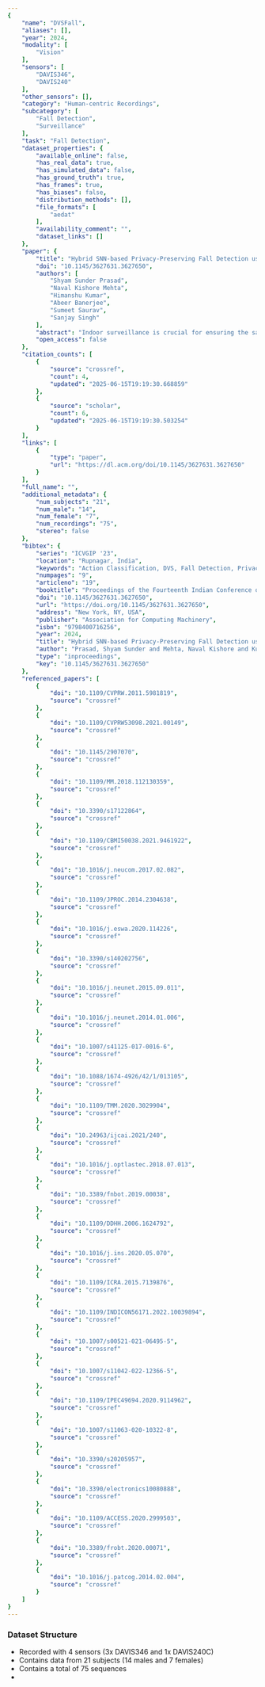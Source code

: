 ```yaml
---
{
    "name": "DVSFall",
    "aliases": [],
    "year": 2024,
    "modality": [
        "Vision"
    ],
    "sensors": [
        "DAVIS346",
        "DAVIS240"
    ],
    "other_sensors": [],
    "category": "Human-centric Recordings",
    "subcategory": [
        "Fall Detection",
        "Surveillance"
    ],
    "task": "Fall Detection",
    "dataset_properties": {
        "available_online": false,
        "has_real_data": true,
        "has_simulated_data": false,
        "has_ground_truth": true,
        "has_frames": true,
        "has_biases": false,
        "distribution_methods": [],
        "file_formats": [
            "aedat"
        ],
        "availability_comment": "",
        "dataset_links": []
    },
    "paper": {
        "title": "Hybrid SNN-based Privacy-Preserving Fall Detection using Neuromorphic Sensors",
        "doi": "10.1145/3627631.3627650",
        "authors": [
            "Shyam Sunder Prasad",
            "Naval Kishore Mehta",
            "Himanshu Kumar",
            "Abeer Banerjee",
            "Sumeet Saurav",
            "Sanjay Singh"
        ],
        "abstract": "Indoor surveillance is crucial for ensuring the safety and security of occupants within the premises. Only those who are ill or elderly tend to spend the most time at home. The use of indoor surveillance to continuously monitor these people\u2019s security could help in the early detection and avoidance of tragic incidents. Ensuring privacy while achieving this task has led to a recent research focus on protecting privacy in human fall detection. This paper attempts to address the issue of privacy-preserving fall detection by employing the Dynamic Vision Sensor (DVS), which captures intensity changes without compromising individuals\u2019 privacy. This paper introduces a novel event-based dataset named \u201cDVSFall\u201d, incorporating diverse daily living activities (ADL) and simulated falls. Captured from multiple viewpoints using DVS cameras, the dataset encompasses twenty-one participants across varying age groups. To evaluate the dataset, we employed Spiking Neural Networks (SNN) designed to replicate neural activity. Furthermore, we explored a hybrid framework, the 3D-CNN & SNN (NeuCube) approach, for fall detection. Our proposed framework achieved an accuracy of 94.59% with SNN and notably improved to 97.84% using the hybrid approach, as measured against the recorded dataset.",
        "open_access": false
    },
    "citation_counts": [
        {
            "source": "crossref",
            "count": 4,
            "updated": "2025-06-15T19:19:30.668859"
        },
        {
            "source": "scholar",
            "count": 6,
            "updated": "2025-06-15T19:19:30.503254"
        }
    ],
    "links": [
        {
            "type": "paper",
            "url": "https://dl.acm.org/doi/10.1145/3627631.3627650"
        }
    ],
    "full_name": "",
    "additional_metadata": {
        "num_subjects": "21",
        "num_male": "14",
        "num_female": "7",
        "num_recordings": "75",
        "stereo": false
    },
    "bibtex": {
        "series": "ICVGIP '23",
        "location": "Rupnagar, India",
        "keywords": "Action Classification, DVS, Fall Detection, Privacy-Preserving, SNN",
        "numpages": "9",
        "articleno": "19",
        "booktitle": "Proceedings of the Fourteenth Indian Conference on Computer Vision, Graphics and Image Processing",
        "doi": "10.1145/3627631.3627650",
        "url": "https://doi.org/10.1145/3627631.3627650",
        "address": "New York, NY, USA",
        "publisher": "Association for Computing Machinery",
        "isbn": "9798400716256",
        "year": 2024,
        "title": "Hybrid SNN-based Privacy-Preserving Fall Detection using Neuromorphic Sensors",
        "author": "Prasad, Shyam Sunder and Mehta, Naval Kishore and Kumar, Himanshu and Banerjee, Abeer and Saurav, Sumeet and Singh, Sanjay",
        "type": "inproceedings",
        "key": "10.1145/3627631.3627650"
    },
    "referenced_papers": [
        {
            "doi": "10.1109/CVPRW.2011.5981819",
            "source": "crossref"
        },
        {
            "doi": "10.1109/CVPRW53098.2021.00149",
            "source": "crossref"
        },
        {
            "doi": "10.1145/2907070",
            "source": "crossref"
        },
        {
            "doi": "10.1109/MM.2018.112130359",
            "source": "crossref"
        },
        {
            "doi": "10.3390/s17122864",
            "source": "crossref"
        },
        {
            "doi": "10.1109/CBMI50038.2021.9461922",
            "source": "crossref"
        },
        {
            "doi": "10.1016/j.neucom.2017.02.082",
            "source": "crossref"
        },
        {
            "doi": "10.1109/JPROC.2014.2304638",
            "source": "crossref"
        },
        {
            "doi": "10.1016/j.eswa.2020.114226",
            "source": "crossref"
        },
        {
            "doi": "10.3390/s140202756",
            "source": "crossref"
        },
        {
            "doi": "10.1016/j.neunet.2015.09.011",
            "source": "crossref"
        },
        {
            "doi": "10.1016/j.neunet.2014.01.006",
            "source": "crossref"
        },
        {
            "doi": "10.1007/s41125-017-0016-6",
            "source": "crossref"
        },
        {
            "doi": "10.1088/1674-4926/42/1/013105",
            "source": "crossref"
        },
        {
            "doi": "10.1109/TMM.2020.3029904",
            "source": "crossref"
        },
        {
            "doi": "10.24963/ijcai.2021/240",
            "source": "crossref"
        },
        {
            "doi": "10.1016/j.optlastec.2018.07.013",
            "source": "crossref"
        },
        {
            "doi": "10.3389/fnbot.2019.00038",
            "source": "crossref"
        },
        {
            "doi": "10.1109/DDHH.2006.1624792",
            "source": "crossref"
        },
        {
            "doi": "10.1016/j.ins.2020.05.070",
            "source": "crossref"
        },
        {
            "doi": "10.1109/ICRA.2015.7139876",
            "source": "crossref"
        },
        {
            "doi": "10.1109/INDICON56171.2022.10039894",
            "source": "crossref"
        },
        {
            "doi": "10.1007/s00521-021-06495-5",
            "source": "crossref"
        },
        {
            "doi": "10.1007/s11042-022-12366-5",
            "source": "crossref"
        },
        {
            "doi": "10.1109/IPEC49694.2020.9114962",
            "source": "crossref"
        },
        {
            "doi": "10.1007/s11063-020-10322-8",
            "source": "crossref"
        },
        {
            "doi": "10.3390/s20205957",
            "source": "crossref"
        },
        {
            "doi": "10.3390/electronics10080888",
            "source": "crossref"
        },
        {
            "doi": "10.1109/ACCESS.2020.2999503",
            "source": "crossref"
        },
        {
            "doi": "10.3389/frobt.2020.00071",
            "source": "crossref"
        },
        {
            "doi": "10.1016/j.patcog.2014.02.004",
            "source": "crossref"
        }
    ]
}
---
```



### Dataset Structure

- Recorded with 4 sensors (3x DAVIS346 and 1x DAVIS240C)
- Contains data from 21 subjects (14 males and 7 females)
- Contains a total of 75 sequences
-